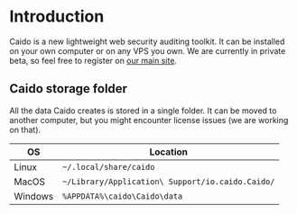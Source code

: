 # Introduction

Caido is a new lightweight web security auditing toolkit.
It can be installed on your own computer or on any VPS you own.
We are currently in private beta, so feel free to register on [our main site](https://caido.io).

## Caido storage folder

All the data Caido creates is stored in a single folder.
It can be moved to another computer, but you might encounter license issues (we are working on that).

| OS      | Location                                         |
| ------- | ------------------------------------------------ |
| Linux   | `~/.local/share/caido`                           |
| MacOS   | `~/Library/Application\ Support/io.caido.Caido/` |
| Windows | `%APPDATA%\caido\Caido\data`                     |
